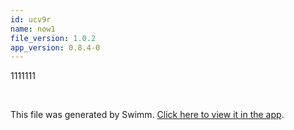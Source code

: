 ```yaml
---
id: ucv9r
name: now1
file_version: 1.0.2
app_version: 0.8.4-0
---
```


1111111

<br/>

This file was generated by Swimm. [Click here to view it in the app](http://localhost:5000/repos/Z2l0aHViJTNBJTNBdDElM0ElM0FlcmFuLXN3aW1t/docs/ucv9r).